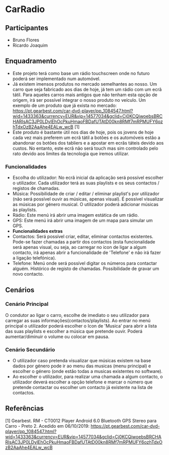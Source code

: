 # CarRadio
## Participantes
* Bruno Flores
* Ricardo Joaquim
## Enquadramento
* Este projeto terá como base um rádio touchscreen onde no futuro poderá ser implementado num automóvel.
* Já existem imensos produtos no mercado semelhantes ao nosso. Um carro que seja fabricado aos dias de hoje, já tem um rádio com um ecrã tátil. Para aqueles carros mais antigos que não tenham esta opção de origem, irá ser possível integrar o nosso produto no veículo.
Um exemplo de um produto que já exista no mercado: https://pt.gearbest.com/car-dvd-player/pp_1084547.html?wid=1433363&currency=EUR&vip=14577034&gclid=Cj0KCQjwoebsBRCHARIsAC3JP0LDylEhOcPkuHmaoFBDafUTAtD00kn8RMf7mRPMUFY6ozhTdxOzB2AaAhe4EALw_wcB [1]
* Este produto é bastante útil nos dias de hoje, pois os jovens de hoje cada vez mais preferem um ecrã tátil a botões e os automóveis estão a abandonar os botões dos tabliers e a apostar em ecrãs táteis devido aos custos. No entanto, este ecrã não será touch mas sim controlado pelo rato devido aos limites da tecnologia que iremos utilizar.
### Funcionalidades
* Escolha do utilizador: No ecrã inicial da aplicação será possível escolher o utilizador. Cada utilizador terá as suas playlists e os seus contactos / registos de chamadas.
* Música: Possibilidade de criar / editar / eliminar playlist's por utilizador (não será possível ouvir as músicas, apenas visual). É possível visualizar as músicas por género musical. O utilizador poderá adicionar músicas às playlists.
* Rádio: Este menú irá abrir uma imagem estática de um rádio.
* GPS: Este menú irá abrir uma imagem de um mapa para simular um GPS.
* **Funcionalidades extras**
* Contactos: Será possível criar, editar, eliminar contactos existentes. Pode-se fazer chamadas a partir dos contactos (esta funcionalidade será apenas visual, ou seja, ao carregar no icon de ligar a algum contacto, irá apenas abrir a funcionalidade de 'Telefone' e não irá fazer a ligação telefónica).
* Telefone: Menú onde será possível digitar os números para contactar alguém. Histórico de registo de chamadas. Possibilidade de gravar um novo contacto.

## Cenários
### Cenário Principal
O condutor ao ligar o carro, escolhe de imediato o seu utilizador para carregar as suas informações(contactos/playlists). Ao entrar no menú principal o utilizador poderá escolher o Icon de 'Musica' para abrir a lista das suas playlists e escolher a música que pretende ouvir. Poderá aumentar/diminuir o volume ou colocar em pausa.

### Cenário Secundário
* O utilizador caso pretenda visualizar que músicas existem na base dados por género pode ir ao menu das musicas (menu principal) e escolher o género (onde estão todas a musicas existentes no software).
* Ao escolher o utilizador, para realizar uma chamada a algum contacto, o utilizador deverá escolher a opção telefone e marcar o número que pretende contactar ou escolher um contacto já existente na lista de contactos.

## Referências
[1] Gearbest. RM - CT0012 Player Android 6.0 Bluetooth GPS Stereo para Carro - Preto	2. Acedido em 06/10/2019: https://pt.gearbest.com/car-dvd-player/pp_1084547.html?wid=1433363&currency=EUR&vip=14577034&gclid=Cj0KCQjwoebsBRCHARIsAC3JP0LDylEhOcPkuHmaoFBDafUTAtD00kn8RMf7mRPMUFY6ozhTdxOzB2AaAhe4EALw_wcB


